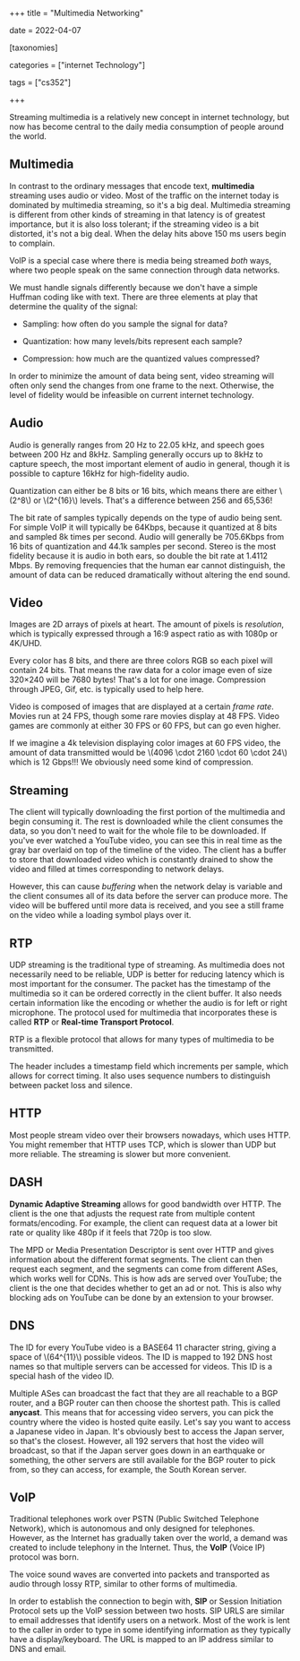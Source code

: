 +++
title = "Multimedia Networking"

date = 2022-04-07



[taxonomies]

categories = ["internet Technology"]

tags = ["cs352"]

+++

Streaming multimedia is a relatively new concept in internet technology, but now has become central to the daily media consumption of people around the world.

<!-- more -->

## Multimedia

In contrast to the ordinary messages that encode text, **multimedia** streaming uses audio or video. Most of the traffic on the internet today is dominated by multimedia streaming, so it's a big deal. Multimedia streaming is different from other kinds of streaming in that latency is of greatest importance, but it is also loss tolerant; if the streaming video is a bit distorted, it's not a big deal. When the delay hits above 150 ms users begin to complain.

VoIP is a special case where there is media being streamed *both* ways, where two people speak on the same connection through data networks.

We must handle signals differently because we don't have a simple Huffman coding like with text. There are three elements at play that determine the quality of the signal:

- Sampling: how often do you sample the signal for data?

- Quantization: how many levels/bits represent each sample?

- Compression: how much are the quantized values compressed?

In order to minimize the amount of data being sent, video streaming will often only send the changes from one frame to the next. Otherwise, the level of fidelity would be infeasible on current internet technology.

## Audio

Audio is generally ranges from 20 Hz to 22.05 kHz, and speech goes between 200 Hz and 8kHz. Sampling generally occurs up to 8kHz to capture speech, the most important element of audio in general, though it is possible to capture 16kHz for high-fidelity audio.

Quantization can either be 8 bits or 16 bits, which means there are either \\(2^8\\) or \\(2^{16}\\) levels. That's a difference between 256 and 65,536!

The bit rate of samples typically depends on the type of audio being sent. For simple VoIP it will typically be 64Kbps, because it quantized at 8 bits and sampled 8k times per second. Audio will generally be 705.6Kbps from 16 bits of quantization and 44.1k samples per second. Stereo is the most fidelity because it is audio in both ears, so double the bit rate at 1.4112 Mbps. By removing frequencies that the human ear cannot distinguish, the amount of data can be reduced dramatically without altering the end sound.

## Video

Images are 2D arrays of pixels at heart. The amount of pixels is *resolution*, which is typically expressed through a 16:9 aspect ratio as with 1080p or 4K/UHD.

Every color has 8 bits, and there are three colors RGB so each pixel will contain 24 bits. That means the raw data for a color image even of size 320×240 will be 7680 bytes! That's a lot for one image. Compression through JPEG, Gif, etc. is typically used to help here.

Video is composed of images that are displayed at a certain *frame rate*. Movies run at 24 FPS, though some rare movies display at 48 FPS. Video games are commonly at either 30 FPS or 60 FPS, but can go even higher.

If we imagine a 4k television displaying color images at 60 FPS video, the amount of data transmitted would be \\(4096 \cdot 2160 \cdot 60 \cdot 24\\) which is 12 Gbps!!! We obviously need some kind of compression.

## Streaming

The client will typically downloading the first portion of the multimedia and begin consuming it. The rest is downloaded while the client consumes the data, so you don't need to wait for the whole file to be downloaded. If you've ever watched a YouTube video, you can see this in real time as the gray bar overlaid on top of the timeline of the video. The client has a buffer to store that downloaded video which is constantly drained to show the video and filled at times corresponding to network delays.

However, this can cause *buffering* when the network delay is variable and the client consumes all of its data before the server can produce more. The video will be buffered until more data is received, and you see a still frame on the video while a loading symbol plays over it.

## RTP

UDP streaming is the traditional type of streaming. As multimedia does not necessarily need to be reliable, UDP is better for reducing latency which is most important for the consumer. The packet has the timestamp of the multimedia so it can be ordered correctly in the client buffer. It also needs certain information like the encoding or whether the audio is for left or right microphone. The protocol used for multimedia that incorporates these is called **RTP** or **Real-time Transport Protocol**.

RTP is a flexible protocol that allows for many types of multimedia to be transmitted.

The header includes a timestamp field which increments per sample, which allows for correct timing. It also uses sequence numbers to distinguish between packet loss and silence.

## HTTP

Most people stream video over their browsers nowadays, which uses HTTP. You might remember that HTTP uses TCP, which is slower than UDP but more reliable. The streaming is slower but more convenient.

## DASH

**Dynamic Adaptive Streaming** allows for good bandwidth over HTTP. The client is the one that adjusts the request rate from multiple content formats/encoding. For example, the client can request data at a lower bit rate or quality like 480p if it feels that 720p is too slow.

The MPD or Media Presentation Descriptor is sent over HTTP and gives information about the different format segments. The client can then request each segment, and the segments can come from different ASes, which works well for CDNs. This is how ads are served over YouTube; the client is the one that decides whether to get an ad or not. This is also why blocking ads on YouTube can be done by an extension to your browser.

## DNS

The ID for every YouTube video is a BASE64 11 character string, giving a space of \\(64^{11}\\) possible videos. The ID is mapped to 192 DNS host names so that multiple servers can be accessed for videos. This ID is a special hash of the video ID.

Multiple ASes can broadcast the fact that they are all reachable to a BGP router, and a BGP router can then choose the shortest path. This is called **anycast**. This means that for accessing video servers, you can pick the country where the video is hosted quite easily. Let's say you want to access a Japanese video in Japan. It's obviously best to access the Japan server, so that's the closest. However, all 192 servers that host the video will broadcast, so that if the Japan server goes down in an earthquake or something, the other servers are still available for the BGP router to pick from, so they can access, for example, the South Korean server.

## VoIP

Traditional telephones work over PSTN (Public Switched Telephone Network), which is autonomous and only designed for telephones. However, as the Internet has gradually taken over the world, a demand was created to include telephony in the Internet. Thus, the **VoIP** (Voice IP) protocol was born.

The voice sound waves are converted into packets and transported as audio through lossy RTP, similar to other forms of multimedia.

In order to establish the connection to begin with, **SIP** or Session Initiation Protocol sets up the VoIP session between two hosts. SIP URLS are similar to email addresses that identify users on a network. Most of the work is lent to the caller in order to type in some identifying information as they typically have a display/keyboard. The URL is mapped to an IP address similar to DNS and email.
